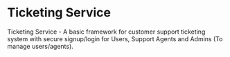 # Ticketing Service
Ticketing Service - A basic framework for customer support ticketing system with secure signup/login for Users, Support Agents and Admins (To manage users/agents).

